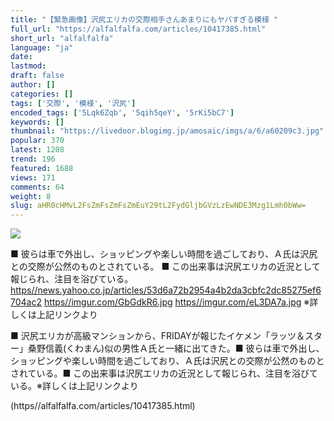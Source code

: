 ```yaml
---
title: "【緊急画像】沢尻エリカの交際相手さんあまりにもヤバすぎる模様 "
full_url: "https://alfalfalfa.com/articles/10417385.html"
short_url: "alfalfalfa"
language: "ja"
date: 
lastmod: 
draft: false
author: []
categories: []
tags: ['交際', '模様', '沢尻']
encoded_tags: ['5Lqk6Zqb', '5qih5qeY', '5rKi5bC7']
keywords: []
thumbnail: "https://livedoor.blogimg.jp/amosaic/imgs/a/6/a60209c3.jpg"
popular: 370
latest: 1208
trend: 196
featured: 1688
views: 171
comments: 64
weight: 8
slug: aHR0cHMvL2FsZmFsZmFsZmEuY29tL2FydGljbGVzLzEwNDE3Mzg1Lmh0bWw=
---
```


![](https://livedoor.blogimg.jp/amosaic/imgs/a/6/a60209c3.jpg)

<div> ■ 彼らは車で外出し、ショッピングや楽しい時間を過ごしており、Ａ氏は沢尻との交際が公然のものとされている。 ■ この出来事は沢尻エリカの近況として報じられ、注目を浴びている。 <a href='https//news.yahoo.co.jp/articles/53d6a72b2954a4b2da3cbfc2dc85275ef6704ac2' target='_blank' rel='nofollow'>https//news.yahoo.co.jp/articles/53d6a72b2954a4b2da3cbfc2dc85275ef6704ac2</a> <a href='https//imgur.com/GbGdkR6.jpg' target='_blank' rel='nofollow'>https//imgur.com/GbGdkR6.jpg</a> <a href='https//imgur.com/eL3DA7a.jpg' target='_blank' rel='nofollow'>https//imgur.com/eL3DA7a.jpg</a> ※詳しくは上記リンクより <p>■ 沢尻エリカが高級マンションから、FRIDAYが報じたイケメン「ラッツ＆スター」桑野信義(くわまん)似の男性Ａ氏と一緒に出てきた。■ 彼らは車で外出し、ショッピングや楽しい時間を過ごしており、Ａ氏は沢尻との交際が公然のものとされている。■ この出来事は沢尻エリカの近況として報じられ、注目を浴びている。※詳しくは上記リンクより</p></div>

(https//alfalfalfa.com/articles/10417385.html)

